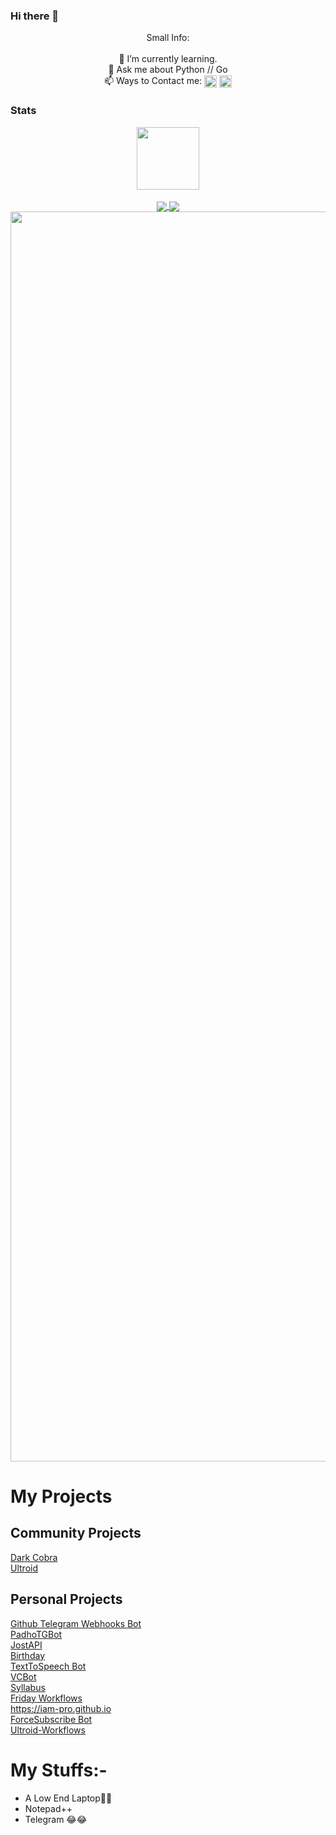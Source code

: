 ### Hi there 👋

<p align="center">
Small Info:<br><br>🌱 I’m currently learning.<br>💬 Ask me about Python // Go<br>📫 Ways to Contact me: <a href="https://t.me/TechiError"><img align="center" src="https://upload.wikimedia.org/wikipedia/commons/thumb/8/82/Telegram_logo.svg/512px-Telegram_logo.svg.png" width=20/></a> <a href="https://instagram.com/ItzSipak"><img align="center" src="https://upload.wikimedia.org/wikipedia/commons/thumb/a/a5/Instagram_icon.png/800px-Instagram_icon.png" width=20/></a>
</p>


### Stats
<p align="center">
<a href="https://github.com/TechiError">
  <img align="center" src="https://visitor-badge.laobi.icu/badge?page_id=TechiError" width=100/>
</a>
<br>
<br>

<a href="https://github.com/TechiError">
  <img align="center" src="https://github-readme-stats.vercel.app/api?username=TechiError&layout=compact&show_icons=true&theme=midnight-purple&cache_seconds=5&hide_border=True" float=left/>
</a>
<a href="https://github.com/TechiError" display="inline-block">
  <img align="center" src="https://github-readme-stats.vercel.app/api/top-langs/?username=TechiError&layout=compact&theme=midnight-purple&cache_seconds=5&custom_title=Most%20Stuffs%20on:&langs_count=10&hide_border=True" float=left/>
  <img align="center" src="https://github-profile-trophy.vercel.app/?username=TechiError&theme=radical&row=1&no-frame=true&no-bg=true" width=2000/>
</a>
</p>

# My Projects
## Community Projects

[Dark Cobra](https://github.com/DARK-COBRA/DARKCOBRA)\
[Ultroid](https://github.com/TeamUltroid/Ultroid)

## Personal Projects

[Github Telegram Webhooks Bot](https://github.com/TechiError/gh-webhooks)\
[PadhoTGBot](https://github.com/TechiError/padhotgbot)\
[JostAPI](jostapi.notavailable.live)\
[Birthday](https://github.com/TechiError/Birthday)\
[TextToSpeech Bot](https://github.com/TechiError/tts)\
[VCBot](https://github.com/iam-pro/vcbot)\
[Syllabus](https://github.com/iam-pro/syllabus)\
[Friday Workflows](https://github.com/iam-pro/friday-wf)\
https://iam-pro.github.io \
[ForceSubscribe Bot](https://github.com/TechiError/feck)\
[Ultroid-Workflows](https://github.com/techierror/ultroid-wf-example)

# My Stuffs:-

- A Low End Laptop🙂🙂
- Notepad++
- Telegram  😂😂
